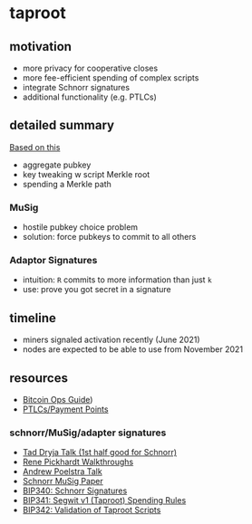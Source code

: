 # taproot

## motivation
- more privacy for cooperative closes
- more fee-efficient spending of complex scripts
- integrate Schnorr signatures
- additional functionality (e.g. PTLCs)

## detailed summary
[Based on this](https://bitcoinops.org/en/newsletters/2019/05/14/#overview-of-the-taproot--tapscript-proposed-bips)
- aggregate pubkey
- key tweaking w script Merkle root
- spending a Merkle path

### MuSig
- hostile pubkey choice problem
- solution: force pubkeys to commit to all others

### Adaptor Signatures
- intuition: `R` commits to more information than just `k`
- use: prove you got secret in a signature

## timeline
- miners signaled activation recently (June 2021)
- nodes are expected to be able to use from November 2021

## resources
- [Bitcoin Ops Guide](https://bitcoinops.org/en/newsletters/2019/05/14/#overview-of-the-taproot--tapscript-proposed-bips))
- [PTLCs/Payment Points](https://suredbits.com/payment-points-part-1/) 

### schnorr/MuSig/adapter signatures
- [Tad Dryja Talk (1st half good for Schnorr)](https://www.youtube.com/watch?v=palE3z-uglQ)
- [Rene Pickhardt Walkthroughs](https://www.youtube.com/playlist?list=PLaRKlIqjjguCILECVRXqVhec6yaNYyeMT)
- [Andrew Poelstra Talk](https://www.youtube.com/watch?v=j9Wvz7zI_Ac)
- [Schnorr MuSig Paper](https://eprint.iacr.org/2018/068.pdf)
- [BIP340: Schnorr Signatures](https://github.com/bitcoin/bips/blob/master/bip-0340.mediawiki)
- [BIP341: Segwit v1 (Taproot) Spending Rules](https://github.com/bitcoin/bips/blob/master/bip-0341.mediawiki) 
- [BIP342: Validation of Taproot Scripts](https://github.com/bitcoin/bips/blob/master/bip-0342.mediawiki)
